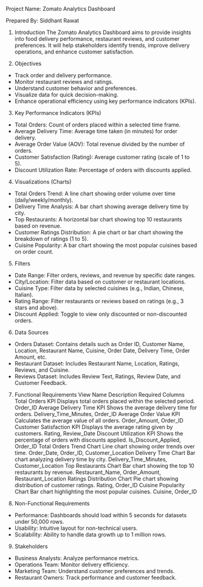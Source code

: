 Project Name: Zomato Analytics Dashboard

Prepared By:  Siddhant Rawat


1. Introduction
The Zomato Analytics Dashboard aims to provide insights into food delivery performance, restaurant reviews, and customer preferences.
It will help stakeholders identify trends, improve delivery operations, and enhance customer satisfaction.

3. Objectives
- Track order and delivery performance.
- Monitor restaurant reviews and ratings.
- Understand customer behavior and preferences.
- Visualize data for quick decision-making.
- Enhance operational efficiency using key performance indicators (KPIs).

3. Key Performance Indicators (KPIs)
- Total Orders: Count of orders placed within a selected time frame.
- Average Delivery Time: Average time taken (in minutes) for order delivery.
- Average Order Value (AOV): Total revenue divided by the number of orders.
- Customer Satisfaction (Rating): Average customer rating (scale of 1 to 5).
- Discount Utilization Rate: Percentage of orders with discounts applied.

4. Visualizations (Charts)
- Total Orders Trend: A line chart showing order volume over time (daily/weekly/monthly).
- Delivery Time Analysis: A bar chart showing average delivery time by city.
- Top Restaurants: A horizontal bar chart showing top 10 restaurants based on revenue.
- Customer Ratings Distribution: A pie chart or bar chart showing the breakdown of ratings (1 to 5).
- Cuisine Popularity: A bar chart showing the most popular cuisines based on order count.

5. Filters
- Date Range: Filter orders, reviews, and revenue by specific date ranges.
- City/Location: Filter data based on customer or restaurant locations.
- Cuisine Type: Filter data by selected cuisines (e.g., Indian, Chinese, Italian).
- Rating Range: Filter restaurants or reviews based on ratings (e.g., 3 stars and above).
- Discount Applied: Toggle to view only discounted or non-discounted orders.

6. Data Sources
- Orders Dataset: Contains details such as Order ID, Customer Name, Location, Restaurant Name, Cuisine, Order Date, Delivery Time, Order Amount, etc.
- Restaurant Dataset: Includes Restaurant Name, Location, Ratings, Reviews, and Cuisine.
- Reviews Dataset: Includes Review Text, Ratings, Review Date, and Customer Feedback.

7. Functional Requirements
View Name	Description	Required Columns
Total Orders KPI	Displays total orders placed within the selected period.	Order_ID
Average Delivery Time KPI	Shows the average delivery time for orders.	Delivery_Time_Minutes, Order_ID
Average Order Value KPI	Calculates the average value of all orders.	Order_Amount, Order_ID
Customer Satisfaction KPI	Displays the average rating given by customers.	Rating, Review_Date
Discount Utilization KPI	Shows the percentage of orders with discounts applied.	Is_Discount_Applied, Order_ID
Total Orders Trend Chart	Line chart showing order trends over time.	Order_Date, Order_ID, Customer_Location
Delivery Time Chart	Bar chart analyzing delivery time by city.	Delivery_Time_Minutes, Customer_Location
Top Restaurants Chart	Bar chart showing the top 10 restaurants by revenue.	Restaurant_Name, Order_Amount, Restaurant_Location
Ratings Distribution Chart	Pie chart showing distribution of customer ratings.	Rating, Order_ID
Cuisine Popularity Chart	Bar chart highlighting the most popular cuisines.	Cuisine, Order_ID

8. Non-Functional Requirements
- Performance: Dashboards should load within 5 seconds for datasets under 50,000 rows.
- Usability: Intuitive layout for non-technical users.
- Scalability: Ability to handle data growth up to 1 million rows.

9. Stakeholders
- Business Analysts: Analyze performance metrics.
- Operations Team: Monitor delivery efficiency.
- Marketing Team: Understand customer preferences and trends.
- Restaurant Owners: Track performance and customer feedback.

